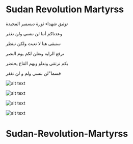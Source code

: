 # Sudan Revolution Martyrss

توثيق شهداء ثورة ديسمبر المجيدة

وعدناكم أننا لن ننسى ولن نغفر

سنبقى هنا لا نعبث ولكن ننتظر

نرفع الراية ونعلن لكم يوم النصر

بكم نرتقي ونعلو وبهم القاع يحتضر

قسما"لن ننسى ولم و لن نغفر


![alt text](https://github.com/JoDeveloper/sudan-Revolution-Martyrs/blob/master/screenshot-1565016378119.jpg)


![alt text](https://github.com/JoDeveloper/sudan-Revolution-Martyrs/blob/master/screenshot-1565016402903.jpg)

![alt text](https://github.com/JoDeveloper/sudan-Revolution-Martyrs/blob/master/screenshot-1565016415631.jpg)

![alt text](https://github.com/JoDeveloper/sudan-Revolution-Martyrs/blob/master/screenshot-1565016429671.jpg)


# Sudan-Revolution-Martyrss
